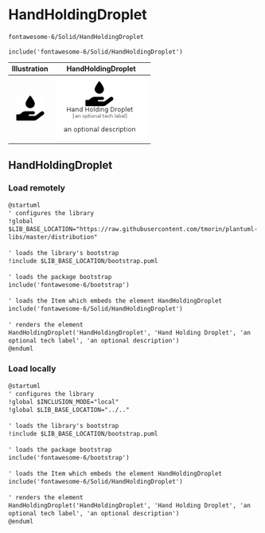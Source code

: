 # HandHoldingDroplet


```text
fontawesome-6/Solid/HandHoldingDroplet
```

```text
include('fontawesome-6/Solid/HandHoldingDroplet')
```



| Illustration | HandHoldingDroplet |
| :---: | :---: |
| ![illustration for Illustration](../../fontawesome-6/Solid/HandHoldingDroplet.png) | ![illustration for HandHoldingDroplet](../../fontawesome-6/Solid/HandHoldingDroplet.Local.png) |




## HandHoldingDroplet

### Load remotely
```plantuml
@startuml
' configures the library
!global $LIB_BASE_LOCATION="https://raw.githubusercontent.com/tmorin/plantuml-libs/master/distribution"

' loads the library's bootstrap
!include $LIB_BASE_LOCATION/bootstrap.puml

' loads the package bootstrap
include('fontawesome-6/bootstrap')

' loads the Item which embeds the element HandHoldingDroplet
include('fontawesome-6/Solid/HandHoldingDroplet')

' renders the element
HandHoldingDroplet('HandHoldingDroplet', 'Hand Holding Droplet', 'an optional tech label', 'an optional description')
@enduml
```

### Load locally
```plantuml
@startuml
' configures the library
!global $INCLUSION_MODE="local"
!global $LIB_BASE_LOCATION="../.."

' loads the library's bootstrap
!include $LIB_BASE_LOCATION/bootstrap.puml

' loads the package bootstrap
include('fontawesome-6/bootstrap')

' loads the Item which embeds the element HandHoldingDroplet
include('fontawesome-6/Solid/HandHoldingDroplet')

' renders the element
HandHoldingDroplet('HandHoldingDroplet', 'Hand Holding Droplet', 'an optional tech label', 'an optional description')
@enduml
```

